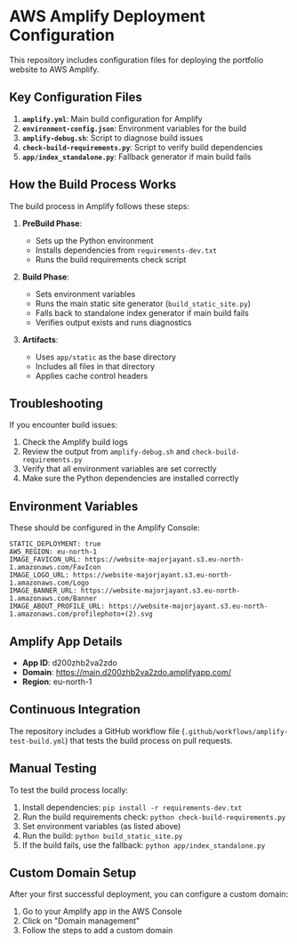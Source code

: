 # AWS Amplify Deployment Configuration

This repository includes configuration files for deploying the portfolio website to AWS Amplify.

## Key Configuration Files

1. **`amplify.yml`**: Main build configuration for Amplify
2. **`environment-config.json`**: Environment variables for the build
3. **`amplify-debug.sh`**: Script to diagnose build issues
4. **`check-build-requirements.py`**: Script to verify build dependencies
5. **`app/index_standalone.py`**: Fallback generator if main build fails

## How the Build Process Works

The build process in Amplify follows these steps:

1. **PreBuild Phase**:
   - Sets up the Python environment
   - Installs dependencies from `requirements-dev.txt`
   - Runs the build requirements check script

2. **Build Phase**:
   - Sets environment variables
   - Runs the main static site generator (`build_static_site.py`)
   - Falls back to standalone index generator if main build fails
   - Verifies output exists and runs diagnostics

3. **Artifacts**:
   - Uses `app/static` as the base directory
   - Includes all files in that directory
   - Applies cache control headers

## Troubleshooting

If you encounter build issues:

1. Check the Amplify build logs
2. Review the output from `amplify-debug.sh` and `check-build-requirements.py`
3. Verify that all environment variables are set correctly
4. Make sure the Python dependencies are installed correctly

## Environment Variables

These should be configured in the Amplify Console:

```
STATIC_DEPLOYMENT: true
AWS_REGION: eu-north-1
IMAGE_FAVICON_URL: https://website-majorjayant.s3.eu-north-1.amazonaws.com/FavIcon
IMAGE_LOGO_URL: https://website-majorjayant.s3.eu-north-1.amazonaws.com/Logo
IMAGE_BANNER_URL: https://website-majorjayant.s3.eu-north-1.amazonaws.com/Banner
IMAGE_ABOUT_PROFILE_URL: https://website-majorjayant.s3.eu-north-1.amazonaws.com/profilephoto+(2).svg
```

## Amplify App Details

- **App ID**: d200zhb2va2zdo
- **Domain**: https://main.d200zhb2va2zdo.amplifyapp.com/
- **Region**: eu-north-1

## Continuous Integration

The repository includes a GitHub workflow file (`.github/workflows/amplify-test-build.yml`) that tests the build process on pull requests.

## Manual Testing

To test the build process locally:

1. Install dependencies: `pip install -r requirements-dev.txt`
2. Run the build requirements check: `python check-build-requirements.py`
3. Set environment variables (as listed above)
4. Run the build: `python build_static_site.py`
5. If the build fails, use the fallback: `python app/index_standalone.py`

## Custom Domain Setup

After your first successful deployment, you can configure a custom domain:

1. Go to your Amplify app in the AWS Console
2. Click on "Domain management"
3. Follow the steps to add a custom domain 